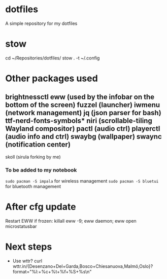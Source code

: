 # dotfiles

A simple repository for my dotfiles

# stow

cd ~/Repositories/dotfiles/
stow . -t ~/.config

# Other packages used

brightnessctl
eww (used by the infobar on the bottom of the screen)
fuzzel (launcher)
iwmenu (network management)
jq (json parser for bash)
ttf-nerd-fonts-symbols*
niri (scrollable-tiling Wayland compositor)
pactl (audio ctrl)
playerctl (audio info and ctrl)
swaybg (wallpaper)
swaync (notification center)
---
skoll (sirula forking by me)

### To be added to my notebook
``` sudo pacman -S impala ``` for wireless management
``` sudo pacman -S bluetui ``` for bluetooth management

# After cfg update

Restart EWW if frozen:
killall eww -9; eww daemon; eww open microstatusbar

# Next steps

- Use wttr? curl wttr.in/{Desenzano+Del+Garda,Bosco+Chiesanuova,Malmö,Oslo}?format="%l:+%c+%t+%f+%S+%s\n"
